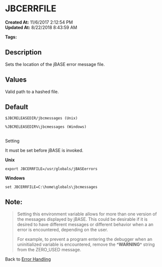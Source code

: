 # JBCERRFILE

**Created At:** 11/6/2017 2:12:54 PM  
**Updated At:** 8/22/2018 8:43:59 AM  

**Tags:**
<badge text='environment variables' vertical='middle' />
<badge text='directories' vertical='middle' />
<badge text='error handling' vertical='middle' />

## Description

Sets the location of the jBASE error message file.

## 


## Values

Valid path to a hashed file.

## 


## Default

```
$JBCRELEASEDIR/jbcmessages (Unix)
```

```
%JBCRELEASEDIR%\jbcmessages (Windows)
```

## 
Setting

It must be set before jBASE is invoked.

**Unix**

```
export JBCERRFILE=/usr/globals/jBASEerrors
```



**Windows**

```
set JBCERRFILE=C:\home\globals\jbcmessages
```

### 


## Note:


> Setting this environment variable allows for more than one version of the messages displayed by jBASE. This could be desirable if it is desired to have different messages or different behavior when a an error is encountered, depending on the user.
> 
> For example, to prevent a program entering the debugger when an uninitialized variable is encountered, remove the **^WARNING^** string from the ZERO\_USED message.




Back to [Error Handling](jbc-error-handling)
